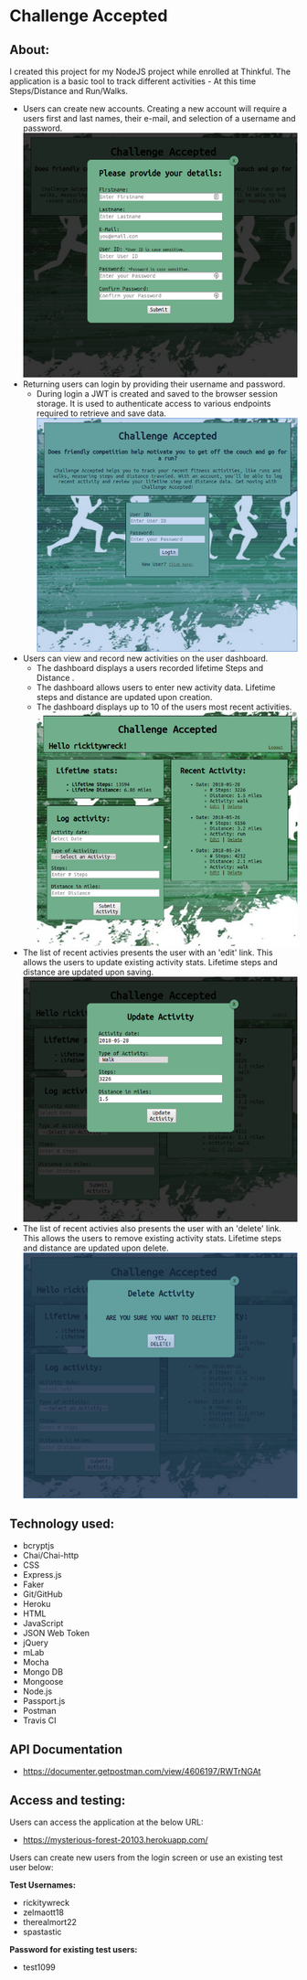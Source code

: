 #   Challenge Accepted

##  About:

I created this project for my NodeJS project while enrolled at Thinkful.
The application is a basic tool to track different activities - At this time Steps/Distance and Run/Walks.
    
*   Users can create new accounts.  Creating a new account will require a users first and last names, their e-mail, and selection of a username and password.
    ![Alt](/readme/createUser.png "Create User screenshot")
*   Returning users can login by providing their username and password.
    *   During login a JWT is created and saved to the browser session storage.  It is used to authenticate access to various endpoints required to retrieve and save data.
    ![Alt](/readme/loginPage.png "Login Page screenshot")
*   Users can view and record new activities on the user dashboard.
    *   The dashboard displays a users recorded lifetime Steps and Distance .
    *   The dashboard allows users to enter new activity data.  Lifetime steps and distance are updated upon creation.
    *   The dashboard displays up to 10 of the users most recent activities.
    ![Alt](/readme/userDashboard.png "User Dashboard screenshot")
*   The list of recent activies presents the user with an 'edit' link.  This allows the users to update existing activity stats.  Lifetime steps and distance are updated upon saving.
    ![Alt](/readme/updateStats.png "Edit activity screenshot")
*   The list of recent activies also presents the user with an 'delete' link.  This allows the users to remove existing activity stats.  Lifetime steps and distance are updated upon delete.
    ![Alt](/readme/deleteStat.png "Delete activity screenshot")




##  Technology used:

*   bcryptjs
*   Chai/Chai-http
*   CSS
*   Express.js
*   Faker
*   Git/GitHub
*   Heroku
*   HTML
*   JavaScript
*   JSON Web Token
*   jQuery
*   mLab
*   Mocha
*   Mongo DB
*   Mongoose
*   Node.js
*   Passport.js
*   Postman
*   Travis CI


## API Documentation
*   https://documenter.getpostman.com/view/4606197/RWTrNGAt


##  Access and testing:

Users can access the application at the below URL:

*   https://mysterious-forest-20103.herokuapp.com/

Users can create new users from the login screen or use an existing test user below:

**Test Usernames:**

*   rickitywreck
*   zelmaott18
*   therealmort22
*   spastastic

**Password for existing test users:**
*   test1099





